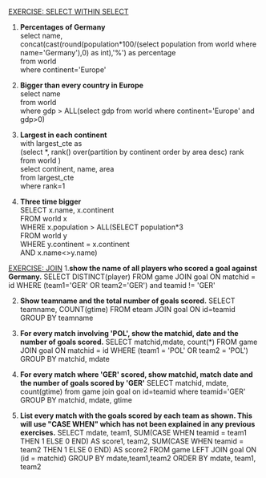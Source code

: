 [EXERCISE: SELECT WITHIN SELECT](https://sqlzoo.net/wiki/SELECT_within_SELECT_Tutorial)

1. <b>Percentages of Germany</b></br>
   select name, </br>
   concat(cast(round(population*100/(select population from world where name='Germany'),0) as int),'%') as percentage</br>
   from world </br>
   where continent='Europe'
   
2. <b>Bigger than every country in Europe</b></br>
   select name </br>
   from world </br>
   where gdp > ALL(select gdp from world where continent='Europe' and gdp>0)
   
 3. <b>Largest in each continent</b></br>
    with largest_cte as </br>
   (select *, rank() over(partition by continent order by area desc) rank</br>
   from world )</br>
   select continent, name, area</br>
   from largest_cte</br>
   where rank=1
4. <b>Three time bigger</b></br>
   SELECT x.name, x.continent</br>
   FROM world x</br>
   WHERE x.population > ALL(SELECT population*3</br>
                            FROM world y </br>
                            WHERE y.continent = x.continent</br>
                            AND x.name<>y.name)
                            
                            
[EXERCISE: JOIN](https://sqlzoo.net/wiki/The_JOIN_operation)
1.<b>show the name of all players who scored a goal against Germany.</b>
   SELECT DISTINCT(player)
   FROM game JOIN goal ON matchid = id 
   WHERE (team1='GER' OR team2='GER')
   and teamid != 'GER'
 
 2. <b>Show teamname and the total number of goals scored.</b>
    SELECT teamname, COUNT(gtime)
    FROM eteam JOIN goal ON id=teamid
    GROUP BY teamname
    
3. <b>For every match involving 'POL', show the matchid, date and the number of goals scored.</b>
   SELECT matchid,mdate, count(*)
   FROM game JOIN goal ON matchid = id 
   WHERE (team1 = 'POL' OR team2 = 'POL')
   GROUP BY matchid, mdate
   
4. <b>For every match where 'GER' scored, show matchid, match date and the number of goals scored by 'GER'</b>
   SELECT matchid, mdate, count(gtime)
   from game join goal on id=teamid
   where teamid='GER'
   GROUP BY matchid, mdate, gtime

5. <b>List every match with the goals scored by each team as shown. This will use "CASE WHEN" which has not been explained in any previous exercises.</b>
   SELECT mdate,
       team1,
       SUM(CASE WHEN teamid = team1 THEN 1 ELSE 0 END) AS score1,
       team2,
       SUM(CASE WHEN teamid = team2 THEN 1 ELSE 0 END) AS score2 FROM
    game LEFT JOIN goal ON (id = matchid)
    GROUP BY mdate,team1,team2
    ORDER BY mdate, team1, team2



